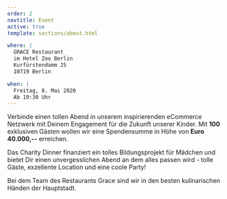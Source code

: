 ```yaml
---
order: 2
navtitle: Event
active: true
template: sections/about.html

where: |
  GRACE Restaurant  
  im Hotel Zoo Berlin  
  Kurfürstendamm 25  
  10719 Berlin

when: |
  Freitag, 8. Mai 2020  
  Ab 19:30 Uhr
---
```

Verbinde einen tollen Abend in unserem inspirierenden eCommerce Netzwerk mit Deinem Engagement für die Zukunft unserer Kinder. Mit **100** exklusiven Gästen wollen wir eine Spendensumme in Höhe von **Euro 40.000,--** erreichen.

Das Charity Dinner finanziert ein tolles Bildungsprojekt für Mädchen und bietet Dir einen unvergesslichen Abend an dem alles passen wird - tolle Gäste, exzellente Location und eine coole Party!

Bei dem Team des Restaurants Grace sind wir in den besten kulinarischen Händen der Hauptstadt.
